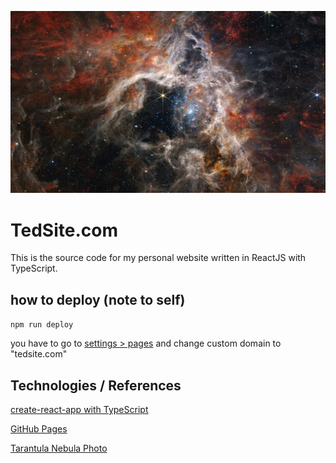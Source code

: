 ![ico](public/tarantula.jpeg)
# TedSite.com

This is the source code for my personal website written in ReactJS with TypeScript. 

## how to deploy (note to self)

`npm run deploy`

you have to go to [settings > pages](https://github.com/tedinspace/tedinspace.github.io/settings/pages) and change custom domain to "tedsite.com"


## Technologies / References 

[create-react-app with TypeScript](https://create-react-app.dev/docs/adding-typescript/)

[GitHub Pages](https://www.npmjs.com/package/gh-pages)

[Tarantula Nebula Photo](https://en.wikipedia.org/wiki/Tarantula_Nebula)